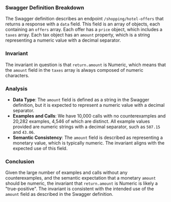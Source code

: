 ### Swagger Definition Breakdown
The Swagger definition describes an endpoint `/shopping/hotel-offers` that returns a response with a `data` field. This field is an array of objects, each containing an `offers` array. Each offer has a `price` object, which includes a `taxes` array. Each tax object has an `amount` property, which is a string representing a numeric value with a decimal separator.

### Invariant
The invariant in question is that `return.amount` is Numeric, which means that the `amount` field in the `taxes` array is always composed of numeric characters.

### Analysis
- **Data Type**: The `amount` field is defined as a string in the Swagger definition, but it is expected to represent a numeric value with a decimal separator.
- **Examples and Calls**: We have 10,000 calls with no counterexamples and 20,282 examples, 4,546 of which are distinct. All example values provided are numeric strings with a decimal separator, such as `507.15` and `43.06`.
- **Semantic Consistency**: The `amount` field is described as representing a monetary value, which is typically numeric. The invariant aligns with the expected use of this field.

### Conclusion
Given the large number of examples and calls without any counterexamples, and the semantic expectation that a monetary `amount` should be numeric, the invariant that `return.amount` is Numeric is likely a "true-positive". The invariant is consistent with the intended use of the `amount` field as described in the Swagger definition.
